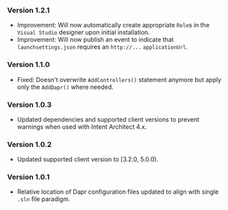 ### Version 1.2.1

- Improvement: Will now automatically create appropriate `Role`s in the `Visual Studio` designer upon initial installation.
- Improvement: Will now publish an event to indicate that `launchsettings.json` requires an `http://...` `applicationUrl`.
### Version 1.1.0

- Fixed: Doesn't overwrite `AddControllers()` statement anymore but apply only the `AddDapr()` where needed.

### Version 1.0.3

- Updated dependencies and supported client versions to prevent warnings when used with Intent Architect 4.x.

### Version 1.0.2

- Updated supported client version to [3.2.0, 5.0.0).

### Version 1.0.1

- Relative location of Dapr configuration files updated to align with single `.sln` file paradigm.